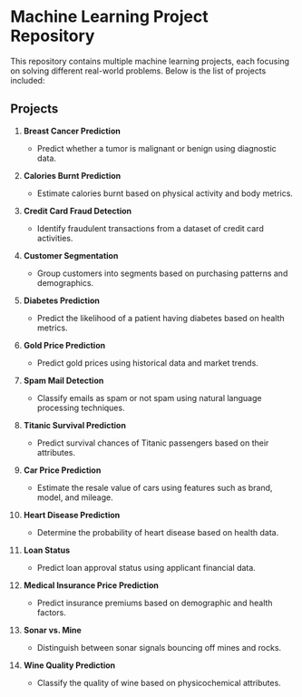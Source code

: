 
# Machine Learning Project Repository

This repository contains multiple machine learning projects, each focusing on solving different real-world problems. Below is the list of projects included:

## Projects

1. **Breast Cancer Prediction**
   - Predict whether a tumor is malignant or benign using diagnostic data.

2. **Calories Burnt Prediction**
   - Estimate calories burnt based on physical activity and body metrics.

3. **Credit Card Fraud Detection**
   - Identify fraudulent transactions from a dataset of credit card activities.

4. **Customer Segmentation**
   - Group customers into segments based on purchasing patterns and demographics.

5. **Diabetes Prediction**
   - Predict the likelihood of a patient having diabetes based on health metrics.

6. **Gold Price Prediction**
   - Predict gold prices using historical data and market trends.

7. **Spam Mail Detection**
   - Classify emails as spam or not spam using natural language processing techniques.

8. **Titanic Survival Prediction**
   - Predict survival chances of Titanic passengers based on their attributes.

9. **Car Price Prediction**
   - Estimate the resale value of cars using features such as brand, model, and mileage.

10. **Heart Disease Prediction**
    - Determine the probability of heart disease based on health data.

11. **Loan Status**
    - Predict loan approval status using applicant financial data.

12. **Medical Insurance Price Prediction**
    - Predict insurance premiums based on demographic and health factors.

13. **Sonar vs. Mine**
    - Distinguish between sonar signals bouncing off mines and rocks.

14. **Wine Quality Prediction**
    - Classify the quality of wine based on physicochemical attributes.

